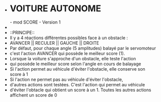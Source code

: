  * <h1>VOITURE AUTONOME</h1> - mod SCORE - Version 1
 * 
 * ::PRINCIPE::
 * Il y a 4 réactions différentes possibles face à un obstacle :
 * AVANCER || RECULER || GAUCHE || DROITE
 * Par défaut, pour chaque angle (5 amplitudes) balayé par le servomoteur 
 * c'est l'action AVANCER qui possède le meilleur score (1).
 * Lorsque la voiture s'approche d'un obstacle, elle teste l'action
 * qui possède le meilleur score selon l'angle en cours de balayage
 * Si l'action permet au véhicule d'éviter l'obstacle, elle conserve son score à 1
 * Si l'action ne permet pas au véhicule d'éviter l'obstacle,
 * d'autres actions sont testées. C'est l'action qui permet au véhicule
 * d'éviter l'obtacle qui obtient un score à un 1. Toutes les autres actions affichent un score de 0
